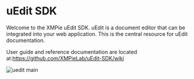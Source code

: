 # uEdit SDK

Welcome to the XMPie uEdit SDK. 
uEdit is a document editor that can be integrated into your web application. 
This is the central resource for uEdit documentation.   
   

User guide and  reference documentation are located at:https://github.com/XMPieLab/uEdit-SDK/wiki

![uedit main](https://github.com/XMPieLab/uEdit-SDK/blob/gh-pages/images/uEditMain.png)
